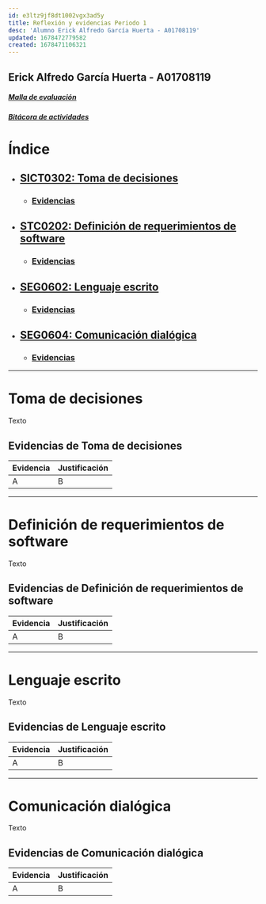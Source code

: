 ```yaml
---
id: e3ltz9jf8dt1002vgx3ad5y
title: Reflexión y evidencias Periodo 1
desc: 'Alumno Erick Alfredo García Huerta - A01708119'
updated: 1678472779582
created: 1678471106321
---
```

## Erick Alfredo García Huerta - A01708119

##### [Malla de evaluación](https://docs.google.com/spreadsheets/d/1nmvoQtUGO_M0IZcb4D5WcgCSOJuYc3m-qrH3JYNFXH0/edit#gid=0)

##### [Bitácora de actividades](/SextoSemestre.Bit%C3%A1cora%20de%20actividades.md)

# Índice
* ## [SICT0302: Toma de decisiones](#toma-de-decisiones)
    - ### [Evidencias](#evidencias-de-toma-de-decisiones)
    
* ## [STC0202: Definición de requerimientos de software](#definición-de-requerimientos-de-software)
    - ### [Evidencias](#evidencias-de-definición-de-requerimientos-de-software)

* ## [SEG0602: Lenguaje escrito](#lenguaje-escrito)
    - ### [Evidencias](#evidencias-de-lenguaje-escrito)

* ## [SEG0604: Comunicación dialógica](#comunicación-dialógica)
    - ### [Evidencias](#evidencias-de-comunicación-dialógica)

---

# Toma de decisiones
Texto

## Evidencias de Toma de decisiones
 Evidencia | Justificación
 ----|----
 A | B

---

# Definición de requerimientos de software
Texto

## Evidencias de Definición de requerimientos de software
 Evidencia | Justificación
 ----|----
 A | B

---

# Lenguaje escrito
Texto

## Evidencias de Lenguaje escrito
 Evidencia | Justificación
 ----|----
 A | B


---

# Comunicación dialógica
Texto

## Evidencias de Comunicación dialógica
 Evidencia | Justificación
 ----|----
 A | B